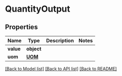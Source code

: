# QuantityOutput

## Properties
Name | Type | Description | Notes
------------ | ------------- | ------------- | -------------
**value** | **object** |  | 
**uom** | [**UOM**](UOM.md) |  | 

[[Back to Model list]](../README.md#documentation-for-models) [[Back to API list]](../README.md#documentation-for-api-endpoints) [[Back to README]](../README.md)


